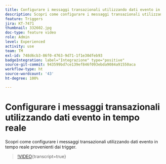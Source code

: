 ```yaml
---
title: Configurare i messaggi transazionali utilizzando dati evento in tempo reale
description: Scopri come configurare i messaggi transazionali utilizzando dati evento in tempo reale provenienti dai trigger.
feature: Triggers
jira: KT-7471
thumbnail: 332602.jpg
doc-type: feature video
role: Admin
level: Experienced
activity: use
team: TM
exl-id: 748d6cb3-86f0-4763-9d71-1f1e30dfeb93
badgeIntegration: label="Integrazione" type="positive"
source-git-commit: 943599bd7ce139ef846f093ebda9084a91550aca
workflow-type: ht
source-wordcount: '43'
ht-degree: 100%

---
```


# Configurare i messaggi transazionali utilizzando dati evento in tempo reale

Scopri come configurare i messaggi transazionali utilizzando dati evento in tempo reale provenienti dai trigger.

>[!VIDEO](https://video.tv.adobe.com/v/332602?learn=on){transcript=true}
